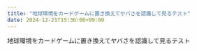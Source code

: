 ```yaml
---
title: "地球環境をカードゲームに置き換えてヤバさを認識して見るテスト"
date: 2024-12-21T15:36:00+09:00
---
```

地球環境をカードゲームに置き換えてヤバさを認識して見るテスト
